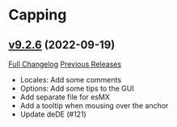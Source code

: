 # Capping

## [v9.2.6](https://github.com/BigWigsMods/Capping/tree/v9.2.6) (2022-09-19)
[Full Changelog](https://github.com/BigWigsMods/Capping/compare/v9.2.5...v9.2.6) [Previous Releases](https://github.com/BigWigsMods/Capping/releases)

- Locales: Add some comments  
- Options: Add some tips to the GUI  
- Add separate file for esMX  
- Add a tooltip when mousing over the anchor  
- Update deDE (#121)  
